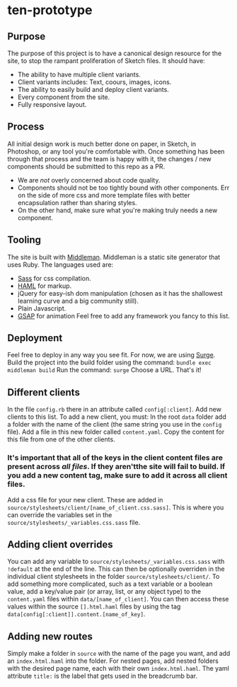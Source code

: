 # ten-prototype

## Purpose
The purpose of this project is to have a canonical design resource for the site, to stop the rampant proliferation of Sketch files. It should have:
- The ability to have multiple client variants.
- Client variants includes: Text, coours, images, icons.
- The ability to easily build and deploy client variants.
- Every component from the site.
- Fully responsive layout.

## Process
All initial design work is much better done on paper, in Sketch, in Photoshop, or any tool you're comfortable with. Once something has been through that process and the team is happy with it, the changes / new components should be submitted to this repo as a PR.
- We are *not* overly concerned about code quality.
- Components should not be too tightly bound with other components. Err on the side of more css and more template files with better encapsulation rather than sharing styles.
- On the other hand, make sure what you're making truly needs a new component.

## Tooling
The site is built with [Middleman](https://middlemanapp.com). Middleman is a static site generator that uses Ruby. The languages used are:
- [Sass](http://sass-lang.com) for css compilation.
- [HAML](http://haml.info) for markup.
- jQuery for easy-ish dom manipulation (chosen as it has the shallowest learning curve and a big community still).
- Plain Javascript.
- [GSAP](https://greensock.com/gsap/) for animation
Feel free to add any framework you fancy to this list.

## Deployment
Feel free to deploy in any way you see fit. For now, we are using [Surge](http://surge.sh).
Build the project into the build folder using the command:
`bundle exec middleman build`
Run the command:
`surge`
Choose a URL. That's it!

## Different clients
In the file `config.rb` there in an attribute called `config[:client]`. Add new clients to this list. To add a new client, you must:
In the root `data` folder add a folder with the name of the client (the same string you use in the `config` file). Add a file in this new folder called `content.yaml`. Copy the content for this file from one of the other clients.
### It's important that all of the keys in the client content files are present across *all files*. If they aren'tthe site will fail to build. If you add a new content tag, make sure to add it across all client files.
Add a css file for your new client. These are added in `source/stylesheets/client/[name_of_client.css.sass]`. This is where you can override the variables set in the `source/stylesheets/_variables.css.sass` file.

## Adding client overrides
You can add any variable to `source/stylesheets/_variables.css.sass` with `!default` at the end of the line. This can then be optionally overriden in the individual client stylesheets in the folder `source/stylesheets/client/`.
To add something more complicated, such as a text variable or a boolean value, add a key/value pair (or array, list, or any object type) to the `content.yaml` files within `data/[name_of_client]`. You can then access these values within the source `[].html.haml` files by using the tag `data[config[:client]].content.[name_of_key]`.

## Adding new routes
Simply make a folder in `source` with the name of the page you want, and add an `index.html.haml` into the folder. For nested pages, add nested folders with the desired page name, each with their own `index.html.haml`. The yaml attribute `title:` is the label that gets used in the breadcrumb bar.